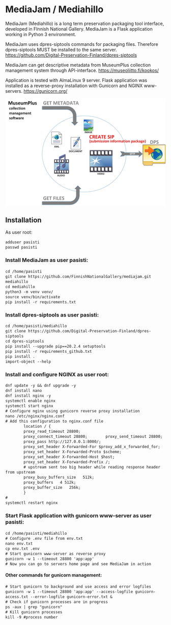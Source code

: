 # MediaJam / Mediahillo

MediaJam (Mediahillo) is a long term preservation packaging tool interface, developed in FInnish National Gallery.
MediaJam is a Flask application working in Python 3 environment.

MediaJam uses dpres-siptools commands for packaging files. Therefore dpres-siptools MUST be installed to the same server.
https://github.com/Digital-Preservation-Finland/dpres-siptools

MediaJam can get descriptive metadata from MuseumPlus collection management system through API-interface.
https://museoliitto.fi/kookos/

Application is tested with AlmaLinux 9 server. Flask application was installed as a reverse-proxy installation with Gunicorn and NGINX www-servers.
https://gunicorn.org/

![MediaJam / Mediahillo](/static/FNG-Siptools.jpg)

## Installation
As user root:
``````
adduser pasisti
passwd pasisti
``````
### Install MediaJam as user pasisti:
``````
cd /home/pasisti
git clone https://github.com/FinnishNationalGallery/mediajam.git mediahillo
cd mediahillo
python3 -m venv venv/ 
source venv/bin/activate
pip install -r requirements.txt
``````
### Install dpres-siptools as user pasisti:
``````
cd /home/pasisti/mediahillo
git clone https://github.com/Digital-Preservation-Finland/dpres-siptools
cd dpres-siptools
pip install --upgrade pip==20.2.4 setuptools
pip install -r requirements_github.txt
pip install .
import-object --help
``````
### Install and configure NGINX as user root:
``````
dnf update -y && dnf upgrade -y
dnf install nano
dnf install nginx -y
systemctl enable nginx
systemctl start nginx
# Configure nginx using gunicorn reverse proxy installation
nano /etc/nginx/nginx.conf
# Add this configuration to nginx.conf file
        location / {
        proxy_read_timeout 28800;
        proxy_connect_timeout 28800;        proxy_send_timeout 28800;
        proxy_pass http://127.0.0.1:8000/;
        proxy_set_header X-Forwarded-For $proxy_add_x_forwarded_for;
        proxy_set_header X-Forwarded-Proto $scheme;
        proxy_set_header X-Forwarded-Host $host;
        proxy_set_header X-Forwarded-Prefix /;
        # upstream sent too big header while reading response header from upstream
        proxy_busy_buffers_size   512k;
        proxy_buffers   4 512k;
        proxy_buffer_size   256k;
        }
# 
systemctl restart nginx
``````
### Start Flask application with gunicorn www-server as user pasisti:
``````
cd /home/pasisti/mediahillo
# Configure .env file from env.txt 
nano env.txt
cp env.txt .env
# Start gunicorn www-server as reverse proxy
gunicorn -w 1 --timeout 28800 'app:app'
# Now you can go to servers home page and see MediaJam in action
``````
#### Other commands for gunicorn management:
``````
# Start gunicorn to background and use access and error logfiles
gunicorn -w 1 --timeout 28800 'app:app' --access-logfile gunicorn-access.txt --error-logfile gunicorn-error.txt &
# Check if gunicorn processes are in progress
ps -aux | grep "gunicorn"
# Kill gunicorn processes
kill -9 #process number
``````